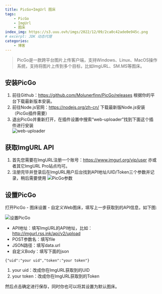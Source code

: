 ```yaml
---
title: PicGo+ImgUrl 图床
tags:
    - PicGo
    - ImgUrl
    - 图床
index_img: https://s3.uuu.ovh/imgs/2022/12/09/2ca0c42ade0e945c.png
# excerpt: JDK 动态代理
categories:
    - 博客
---
```


> PicGo是一款跨平台图片上传客户端，支持Windows、Linux、MacOS操作系统，支持将图片上传到多个目标，比如ImgURL、SM.MS等图床。

## 安装PicGo

1. 前往Github：https://github.com/Molunerfinn/PicGo/releases 根据你的平台下载最新版本安装。  
2. 前往Node.js官网：https://nodejs.org/zh-cn/ 下载最新版Node.js安装（PicGo插件需要） 
3. 退出PicGo并重新打开，在插件设置中搜索“web-uploader”找到下面这个插件进行安装  
![web-uploader](https://img.rss.ink/imgs/2022/04/08/7a96e13c5c3519ce.png)

## 获取ImgURL API
1. 首先您需要在ImgURL注册一个账号：https://www.imgurl.org/vip/user 亦或者其它ImgURL Pro站点均可。
2. 注册完毕并登录后在ImgURL用户后台找到API地址/UID/Token三个参数并记录，稍后需要使用
![PicGo参数](https://img.rss.ink/imgs/2022/04/07/b93817857013e273.png)

## 设置PicGo

打开PicGo - 图床设置 - 自定义Web图床，填写上一步获取到的API信息，如下图:

![设置PicGo](https://img.rss.ink/imgs/2022/04/08/2b47bcaf29f2c2f1.png)

* API地址：填写ImgURL的API地址，比如：http://imgurl.rss.ink/api/v2/upload
* POST参数名：填写file
* JSON路径：填写data.url
* 自定义Body：填写下面的json
```shell script
{"uid":"your uid","token":"your token"}
```
1. your uid：改成你在ImgURL获取到的UID
2. your token：改成你在ImgURL获取到的Token

然后点击确定进行保存，同时你也可以将其设置为默认图床。


